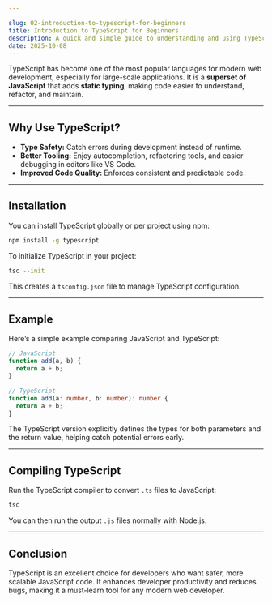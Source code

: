 ```yaml
---

slug: 02-introduction-to-typescript-for-beginners
title: Introduction to TypeScript for Beginners
description: A quick and simple guide to understanding and using TypeScript in modern web development.
date: 2025-10-08
---
```


TypeScript has become one of the most popular languages for modern web development, especially for large-scale applications. It is a **superset of JavaScript** that adds **static typing**, making code easier to understand, refactor, and maintain.

---

## Why Use TypeScript?

* **Type Safety:** Catch errors during development instead of runtime.
* **Better Tooling:** Enjoy autocompletion, refactoring tools, and easier debugging in editors like VS Code.
* **Improved Code Quality:** Enforces consistent and predictable code.

---

## Installation

You can install TypeScript globally or per project using npm:

```bash
npm install -g typescript
```

To initialize TypeScript in your project:

```bash
tsc --init
```

This creates a `tsconfig.json` file to manage TypeScript configuration.

---

## Example

Here’s a simple example comparing JavaScript and TypeScript:

```javascript
// JavaScript
function add(a, b) {
  return a + b;
}
```

```typescript
// TypeScript
function add(a: number, b: number): number {
  return a + b;
}
```

The TypeScript version explicitly defines the types for both parameters and the return value, helping catch potential errors early.

---

## Compiling TypeScript

Run the TypeScript compiler to convert `.ts` files to JavaScript:

```bash
tsc
```

You can then run the output `.js` files normally with Node.js.

---

## Conclusion

TypeScript is an excellent choice for developers who want safer, more scalable JavaScript code. It enhances developer productivity and reduces bugs, making it a must-learn tool for any modern web developer.
